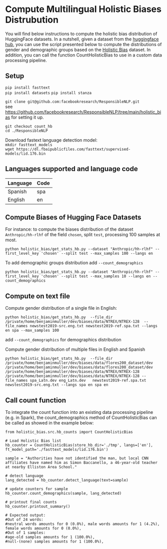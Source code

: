 # Compute Multilingual Holistic Biases Distrubution

You will find below instructions to compute the holistic bias distribution of HuggingFace datasets. 
In a nutshell, given a dataset from the [huggingface hub](https://huggingface.co/datasets), you can use the script presented below to compute the distributions of gender and demographic groups based on the [Holistic Bias](https://arxiv.org/abs/2205.09209) dataset. 
In addition, you can call the function CountHolisticBias to use in a custom data processing pipeline. 

## Setup 

`pip install fasttext`  
`pip install datasets`
`pip install stanza`

`git clone git@github.com:facebookresearch/ResponsibleNLP.git`  
see https://github.com/facebookresearch/ResponsibleNLP/tree/main/holistic_bias for setting it up.  

`git checkout count_hb`  
`cd ./ResponsibleNLP`  

Download fastext language detection model:   
`mkdir fasttext_models`   
`wget https://dl.fbaipublicfiles.com/fasttext/supervised-models/lid.176.bin`     
 
## Languages supported and language code

| Language   | Code |
|------------|------|
| Spanish    | spa  |
| English    | en   |


## Compute Biases of Hugging Face Datasets   

For instance: to compute the biases distribution of the dataset `Anthropic/hh-rlhf` of the field `chosen`, split `test`, processing 100 samples at most. 

`python holistic_bias/get_stats_hb.py --dataset "Anthropic/hh-rlhf" --first_level_key 'chosen' --split test --max_samples 100 --langs en`       

To add demographic groups distribution add `--count_demographics`       

`python holistic_bias/get_stats_hb.py --dataset "Anthropic/hh-rlhf" --first_level_key 'chosen' --split test --max_samples 10 --langs en --count_demographics`       

## Compute on text file


Compute gender distribution of a single file in English:     

`python holistic_bias/get_stats_hb.py  --file_dir /private/home/benjaminmuller/dev/biases/data/NTREX/NTREX-128  --file_names newstest2019-src.eng.txt newstest2019-ref.spa.txt --langs en spa --max_samples 100`            


add  `--count_demographics`  for demographics distribution


Compute gender distribution of multiple files in English and Spanish    


`python holistic_bias/get_stats_hb.py  --file_dir /private/home/benjaminmuller/dev/biases/data/flores200_dataset/dev  /private/home/benjaminmuller/dev/biases/data/flores200_dataset/dev /private/home/benjaminmuller/dev/biases/data/NTREX/NTREX-128 /private/home/benjaminmuller/dev/biases/data/NTREX/NTREX-128 --file_names spa_Latn.dev eng_Latn.dev   newstest2019-ref.spa.txt newstest2019-src.eng.txt --langs spa en spa en`        



## Call count function

To integrate the count function into an existing data processing pipeline (e.g. in Spark), 
the count_demographics method of CountHolisticBias can be called as showed in the example below:

```
from holistic_bias.src.hb_counts import CountHolisticBias

# Load Holistic Bias list
hb_counter = CountHolisticBias(store_hb_dir='./tmp', langs=['en'], ft_model_path='./fasttext_models/lid.176.bin')

sample = "Authorities have not identified the man, but local CNN affiliates have named him as Simon Baccanello, a 46-year-old teacher at nearby Elliston Area School."

# detect language
lang_detected = hb_counter.detect_language(text=sample)

# update counters for sample
hb_counter.count_demographics(sample, lang_detected)

# printout final counts
hb_counter.printout_summary()

# Expected output:
#Out of 24 words:
#neutral words amounts for 0 (0.0%), male words amounts for 1 (4.2%), female words amounts for 0 (0.0%),
#Out of 1 samples:
#age-old samples amounts for 1 (100.0%),
#null-(none) samples amounts for 1 (100.0%),
```